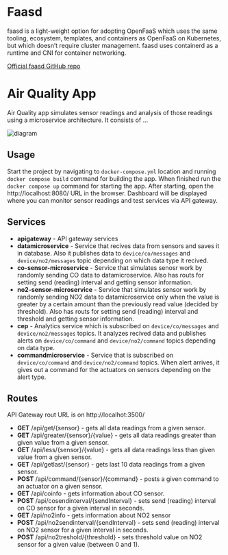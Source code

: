 # Faasd

faasd is a light-weight option for adopting OpenFaaS which uses the same tooling, ecosystem, templates, and containers as OpenFaaS on Kubernetes, but which doesn’t require cluster management. faasd uses containerd as a runtime and CNI for container networking.

[Official faasd GitHub repo](https://github.com/openfaas/faasd)

# Air Quality App

Air Quality app simulates sensor readings and analysis of those readings using a microservice architecture.
It consists of ...

![diagram](https://user-images.githubusercontent.com/63471407/122078224-b65e0600-cdfc-11eb-8d44-1b76bcddbee1.jpg)

## Usage

Start the project by navigating to `docker-compose.yml` location and running `docker compose build` command for building the app. When finished run the `docker compose up` command for starting the app. After starting, open the http://localhost:8080/ URL in the browser. Dashboard will be displayed where you can monitor sensor readings and test services via API gateway.

## Services

- **apigateway** - API gateway services
- **datamicroservice** - Service that recives data from sensors and saves it in database. Also it publishes data to `device/co/messages` and `device/no2/messages` topic depending on which data type it recived.
- **co-sensor-microservice** - Service that simulates senosr work by randomly sending CO data to datamicroservice. Also has routs for setting send (reading) interval and getting sensor information.
- **no2-sensor-microservice** - Service that simulates sensor work by randomly sending NO2 data to datamicroservice only when the value is greater by a certain amount than the previously read value (decided by threshold). Also has routs for setting send (reading) interval and threshold and getting sensor information.
- **cep** - Analytics service which is subscribed on `device/co/messages` and `device/no2/messages` topics. It analyzes recived data and publishes alerts on `device/co/command` and `device/no2/command` topics depending on data type.
- **commandmicroservice** - Service that is subscribed on `device/co/command` and `device/no2/command` topics. When alert arrives, it gives out a command for the actuators on sensors depending on the alert type.

## Routes
API Gateway rout URL is on http://localhot:3500/

- **GET** /api/get/{sensor} - gets all data readings from a given sensor.
- **GET** /api/greater/{sensor}/{value} - gets all data readings greater than given value from a given sensor.
- **GET** /api/less/{sensor}/{value} - gets all data readings less than given value from a given sensor.
- **GET** /api/getlast/{sensor} - gets last 10 data readings from a given sensor.
- **POST** /api/command/{sensor}/{command} - posts a given command to an actuator on a given sensor.
- **GET** /api/coinfo - gets information about CO sensor.
- **POST** /api/cosendinterval/{sendInterval} - sets send (reading) interval on CO sensor for a given interval in seconds.
- **GET** /api/no2info - gets information about NO2 sensor
- **POST** /api/no2sendinterval/{sendInterval} - sets send (reading) interval on NO2 sensor for a given interval in seconds.
- **POST** /api/no2treshold/{threshold} - sets threshold value on NO2 sensor for a given value (between 0 and 1).
